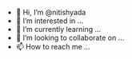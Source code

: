 - 👋 Hi, I’m @nitishyada
- 👀 I’m interested in ...
- 🌱 I’m currently learning ...
- 💞️ I’m looking to collaborate on ...
- 📫 How to reach me ...

<!---
nitishyada/nitishyada is a ✨ special ✨ repository because its `README.md` (this file) appears on your GitHub profile.
You can click the Preview link to take a look at your changes.
--->
